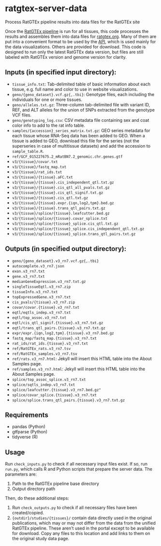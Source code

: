# ratgtex-server-data
Process RatGTEx pipeline results into data files for the RatGTEx site

Once the [RatGTEx pipeline](https://github.com/daniel-munro/ratgtex-pipeline) is run for all tissues, this code processes the results and assembles them into data files for [ratgtex.org](https://ratgtex.org).
Many of them are put into a convenient format to be used by the [API](github.com/daniel-munro/ratgtex), which is used mainly for the data visualizations.
Others are provided for download.
This code is designed to run only the latest RatGTEx data version, but files are still labeled with RatGTEx version and genome version for clarity.

## Inputs (in specified input directory):

- `tissue_info.txt`: Tab-delimited table of basic information about each tissue, e.g. full name and color to use in website visualizations.
- `geno/{geno_dataset}.vcf.gz{,.tbi}`: Genotype files, each including the individuals for one or more tissues.
- `geno/alleles.txt.gz`: Three-column tab-delimited file with variant ID, REF, and ALT alleles for the union of SNPs extracted from the genotype VCF files.
- `geno/genotyping_log.csv`: CSV metadata file containing sex and coat color info to add to the rat info table.
- `samples/{accession}_series_matrix.txt.gz`: GEO series metadata for each tissue whose RNA-Seq data has been added to GEO. When a tissue is added to GEO, download this file for the series (not the superseries in case of multitissue datasets) and add the accession to `sample_table.R`.
- `ref/GCF_015227675.2_mRatBN7.2_genomic.chr.genes.gtf`
- `v3/{tissue}/covar.txt`
- `v3/{tissue}/fastq_map.txt`
- `v3/{tissue}/rat_ids.txt`
- `v3/{tissue}/{tissue}.aFC.txt`
- `v3/{tissue}/{tissue}.cis_independent_qtl.txt.gz`
- `v3/{tissue}/{tissue}.cis_qtl_all_pvals.txt.gz`
- `v3/{tissue}/{tissue}.cis_qtl_signif.txt.gz`
- `v3/{tissue}/{tissue}.cis_qtl.txt.gz`
- `v3/{tissue}/{tissue}.expr.{iqn,log2,tpm}.bed.gz`
- `v3/{tissue}/{tissue}.trans_qtl_pairs.txt.gz`
- `v3/{tissue}/splice/{tissue}.leafcutter.bed.gz`
- `v3/{tissue}/splice/{tissue}.covar_splice.txt`
- `v3/{tissue}/splice/{tissue}_splice.cis_qtl.txt.gz`
- `v3/{tissue}/splice/{tissue}_splice.cis_independent_qtl.txt.gz`
- `v3/{tissue}/splice/{tissue}_splice.trans_qtl_pairs.txt.gz`

## Outputs (in specified output directory):

- `geno/{geno_dataset}.v3_rn7.vcf.gz{,.tbi}`
- `autocomplete.v3_rn7.json`
- `exon.v3_rn7.txt`
- `gene.v3_rn7.txt`
- `medianGeneExpression.v3_rn7.txt.gz`
- `singleTissueEqtl.v3_rn7.zip`
- `tissueInfo.v3_rn7.txt`
- `topExpressedGene.v3_rn7.txt`
- `cis_pvals/{tissue}.v3_rn7.zip`
- `covar/covar.{tissue}.v3_rn7.txt`
- `eqtl/eqtls_indep.v3_rn7.txt`
- `eqtl/top_assoc.v3_rn7.txt`
- `eqtl/cis_qtl_signif.{tissue}.v3_rn7.txt.gz`
- `eqtl/trans_qtl_pairs.{tissue}.v3_rn7.txt.gz`
- `expr/expr.{iqn,log2,tpm}.{tissue}.v3_rn7.bed.gz`
- `fastq_map/fastq_map.{tissue}.v3_rn7.txt`
- `rat_ids/rat_ids.{tissue}.v3_rn7.txt`
- `ref/RatGTEx_rats.v3_rn7.tsv`
- `ref/RatGTEx_samples.v3_rn7.tsv`
- `ref/rats.v3_rn7.html`: Jekyll will insert this HTML table into the About Samples page.
- `ref/samples.v3_rn7.html`: Jekyll will insert this HTML table into the About Samples page.
- `splice/top_assoc_splice.v3_rn7.txt`
- `splice/sqtls_indep.v3_rn7.txt`
- `splice/leafcutter.{tissue}.v3_rn7.bed.gz"`
- `splice/covar_splice.{tissue}.v3_rn7.txt`
- `splice/splice.trans_qtl_pairs.{tissue}.v3_rn7.txt.gz`

## Requirements

- pandas (Python)
- gtfparse (Python)
- tidyverse (R)

## Usage

Run `check_inputs.py` to check if all necessary input files exist. If so, run `run.py`, which calls R and Python scripts that prepare the server data. The parameters are:

1. Path to the RatGTEx pipeline base directory
2. Output directory path

Then, do these additional steps:

1. Run `check_outputs.py` to check if all necessary files have been created/copied.
2. `{outdir}/studies/{tissues}/` contain data directly used in the original publications, which may or may not differ from the data from the unified RatGTEx pipeline. These aren't used in the portal except to be available for download. Copy any files to this location and add links to them on the original study data page.

